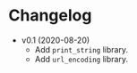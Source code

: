 # Changelog

* v0.1 (2020-08-20)
    * Add `print_string` library.
    * Add `url_encoding` library.
